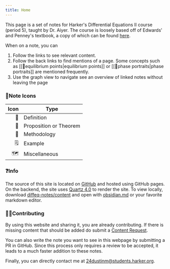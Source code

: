 ```yaml
---
title: Home
---
```


This page is a set of notes for Harker's Differential Equations II course (period 5), taught by Dr. Aiyer. The course is loosely based off of Edwards' and Penney's textbook, a copy of which can be found [here](https://github.com/dustin-miao/diffeq/tree/main/resources/Edwards_Penney-Elementary_Differential_Equations.pdf).

When on a note, you can
1. Follow the links to see relevant content.
2. Follow the back links to find mentions of a page. Some concepts such as [[📘equilibrium points|equilibrium points]] or [[📙phase portraits|phase portraits]] are mentioned frequently.
3. Use the graph view to navigate see an overview of linked notes without leaving the page

### 📝Note Icons

| Icon | Type                   |  
|-----:|------------------------|  
|   📘 | Definition             |  
|   📗 | Proposition or Theorem |  
|   📙 | Methodology            |  
|   🗒️ | Example                |
|   🗺️ | Miscellaneous          |

### ❓Info

The source of this site is located on [GitHub](https://github.com/dustin-miao/diffeq/tree/main) and hosted using GitHub pages. On the backend, the site uses [Quartz 4.0](https://quartz.jzhao.xyz/) to render the site. To view locally, download [diffeq-notes/content](https://github.com/dustin-miao/diffeq/tree/main/content) and open with [obsidian.md](https://obsidian.md/) or your favorite markdown editor.

### 👩‍🔬Contributing

By using this website and sharing it, you are already contributing. If there is missing content that should be added do submit a [Content Request](https://github.com/dustin-miao/diffeq/issues/new).

You can also write the note you want to see in this webpage by submitting a PR in GitHub. Since this process only requires a review to be accepted, it leads to a much faster addition to these notes.

Finally, you can directly contact me at [24dustinm@students.harker.org](mailto:24dustinm@students.harker.org).
